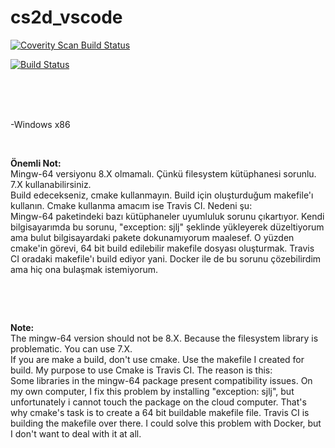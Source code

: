 # cs2d_vscode
 
<a href="https://scan.coverity.com/projects/requizm-cs2d_vscode">
  <img alt="Coverity Scan Build Status"
       src="https://scan.coverity.com/projects/20359/badge.svg"/>
</a><br/>

[![Build Status](https://travis-ci.org/requizm/cs2d_vscode.svg?branch=master)](https://travis-ci.org/requizm/cs2d_vscode)

<br/><br/><br/>

<p>-Windows x86</p>
<p>&nbsp;</p>
<p><strong>&Ouml;nemli Not:</strong><br />Mingw-64 versiyonu 8.X olmamalı. Çünkü filesystem kütüphanesi sorunlu. 7.X kullanabilirsiniz.<br />Build edecekseniz, cmake kullanmayın. Build i&ccedil;in oluşturduğum makefile'ı kullanın. Cmake kullanma amacım ise Travis CI.&nbsp;Nedeni şu:<br />Mingw-64 paketindeki bazı k&uuml;t&uuml;phaneler uyumluluk sorunu &ccedil;ıkartıyor. Kendi bilgisayarımda bu sorunu, "exception: sjlj" şeklinde y&uuml;kleyerek d&uuml;zeltiyorum ama bulut bilgisayardaki pakete dokunamıyorum maalesef. O y&uuml;zden cmake'in g&ouml;revi, 64 bit build edilebilir makefile dosyası oluşturmak. Travis CI oradaki makefile'ı build ediyor yani. Docker ile de bu sorunu &ccedil;&ouml;zebilirdim ama hi&ccedil; ona bulaşmak istemiyorum.&nbsp;</p>
<p>&nbsp;</p>
<p>&nbsp;</p>
<p><strong>Note:</strong><br />The mingw-64 version should not be 8.X. Because the filesystem library is problematic. You can use 7.X.<br />If you are make a build, don't use cmake. Use the makefile I created for build. My purpose to use Cmake is Travis CI. The reason is this:<br />Some libraries in the mingw-64 package present compatibility issues. On my own computer, I fix this problem by installing "exception: sjlj", but unfortunately i cannot touch the package on the cloud computer. That's why cmake's task is to create a 64 bit buildable makefile file. Travis CI is building the makefile over there.&nbsp;I could solve this problem with Docker, but I don't want to deal with it at all.</p>
<p>&nbsp;</p>
